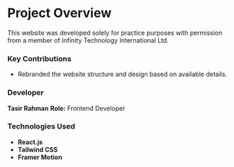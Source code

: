 # Project Overview

This website was developed solely for practice purposes with permission from a member of Infinity Technology International Ltd.

### Key Contributions
- Rebranded the website structure and design based on available details.

### Developer
**Tasir Rahman**
**Role:** Frontend Developer

### Technologies Used
- **React.js**
- **Tailwind CSS**
- **Framer Motion**
